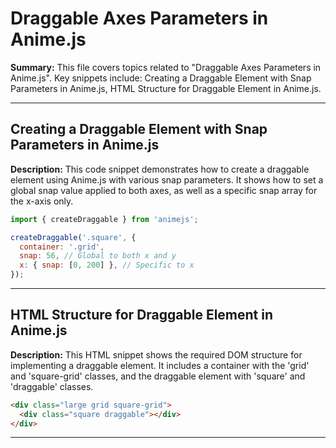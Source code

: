 # Draggable Axes Parameters in Anime.js

**Summary:** This file covers topics related to "Draggable Axes Parameters in Anime.js". Key snippets include: Creating a Draggable Element with Snap Parameters in Anime.js, HTML Structure for Draggable Element in Anime.js.

---

## Creating a Draggable Element with Snap Parameters in Anime.js

**Description:** This code snippet demonstrates how to create a draggable element using Anime.js with various snap parameters. It shows how to set a global snap value applied to both axes, as well as a specific snap array for the x-axis only.

```javascript
import { createDraggable } from 'animejs';

createDraggable('.square', {
  container: '.grid',
  snap: 56, // Global to both x and y
  x: { snap: [0, 200] }, // Specific to x 
});
```

---

## HTML Structure for Draggable Element in Anime.js

**Description:** This HTML snippet shows the required DOM structure for implementing a draggable element. It includes a container with the 'grid' and 'square-grid' classes, and the draggable element with 'square' and 'draggable' classes.

```html
<div class="large grid square-grid">
  <div class="square draggable"></div>
</div>
```

---